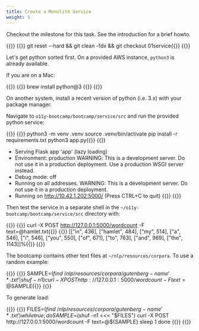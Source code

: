 ```yaml
---
title: Create a Monolith Service
weight: 5
---
```

Checkout the milestone for this task. See the introduction for a brief howto.

{{<tabpane>}}
{{<tab header="Shell Command" lang="bash" >}}
git reset --hard && git clean -fdx && git checkout 01service{{</tab>}}
{{</tabpane>}}

Let's get python sorted first. On a provided AWS instance, `python3` is already available.

If you are on a Mac:

{{<tabpane>}}
{{<tab header="Shell Command" lang="bash" >}}
brew install python@3
{{</tab>}}
{{</tabpane>}}

On another system, install a recent version of python (i.e. 3.x) with your package manager.

Navigate to `o11y-bootcamp/bootcamp/service/src` and run the provided python service:

{{<tabpane>}}
{{<tab header="Shell Command: python3" lang="bash" >}}
python3 -m venv .venv
source .venv/bin/activate
pip install -r requirements.txt
python3 app.py{{</tab>}}
{{<tab header="Example Output python3" lang="text" >}}
* Serving Flask app 'app' (lazy loading)
* Environment: production
WARNING: This is a development server. Do not use it in a production deployment.
Use a production WSGI server instead.
* Debug mode: off
* Running on all addresses.
WARNING: This is a development server. Do not use it in a production deployment.
* Running on http://10.42.1.202:5000/ (Press CTRL+C to quit)
{{</tab>}}
{{</tabpane>}}


Then test the service in a separate shell in the `~/o11y-bootcamp/bootcamp/service/src` directory with:

{{<tabpane>}}
{{<tab header="Shell Command: curl" lang="bash" >}}
curl -X POST http://127.0.0.1:5000/wordcount -F text=@hamlet.txt{{</tab>}}
{{<tab header="Example Output: curl" lang="json" >}}
[["in", 436], ["hamlet", 484], ["my", 514], ["a", 546], ["i", 546], ["you", 550], ["of", 671], ["to", 763], ["and", 969], ["the", 1143]]%{{</tab>}}
{{</tabpane>}}

The bootcamp contains other text files at `~/nlp/resources/corpora`. To use a random example:

{{<tabpane>}}
{{<tab header="Shell Command" lang="bash" >}}
SAMPLE=$(find ~/nlp/resources/corpora/gutenberg -name '*.txt' | shuf -n1)
curl -X POST http://127.0.0.1:5000/wordcount -F text=@$SAMPLE{{</tab>}}
{{</tabpane>}}

To generate load:

{{<tabpane>}}
{{<tab header="Shell Command" lang="bash" >}}
FILES=$(find ~/nlp/resources/corpora/gutenberg -name '*.txt')
while true; do
    SAMPLE=$(shuf -n1 <<< "$FILES")
    curl -X POST http://127.0.0.1:5000/wordcount -F text=@${SAMPLE}
    sleep 1
done
{{</tab>}}
{{</tabpane>}}
